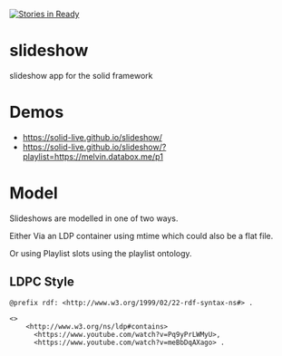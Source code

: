 [![Stories in Ready](https://badge.waffle.io/solid-live/slideshow.png?label=ready&title=Ready)](https://waffle.io/solid-live/slideshow)
# slideshow

slideshow app for the solid framework

# Demos

* https://solid-live.github.io/slideshow/
* https://solid-live.github.io/slideshow/?playlist=https://melvin.databox.me/p1

# Model

Slideshows are modelled in one of two ways.

Either Via an LDP container using mtime which could also be a flat file.

Or using Playlist slots using the playlist ontology.

## LDPC Style

```turtle
@prefix rdf: <http://www.w3.org/1999/02/22-rdf-syntax-ns#> .

<>
    <http://www.w3.org/ns/ldp#contains> 
      <https://www.youtube.com/watch?v=Pq9yPrLWMyU>, 
      <https://www.youtube.com/watch?v=meBbDqAXago> .
```

